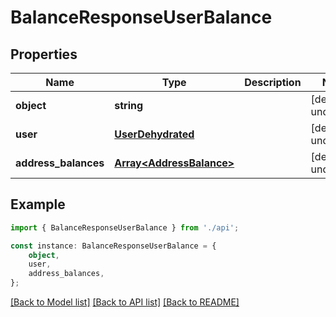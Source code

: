 # BalanceResponseUserBalance


## Properties

Name | Type | Description | Notes
------------ | ------------- | ------------- | -------------
**object** | **string** |  | [default to undefined]
**user** | [**UserDehydrated**](UserDehydrated.md) |  | [default to undefined]
**address_balances** | [**Array&lt;AddressBalance&gt;**](AddressBalance.md) |  | [default to undefined]

## Example

```typescript
import { BalanceResponseUserBalance } from './api';

const instance: BalanceResponseUserBalance = {
    object,
    user,
    address_balances,
};
```

[[Back to Model list]](../README.md#documentation-for-models) [[Back to API list]](../README.md#documentation-for-api-endpoints) [[Back to README]](../README.md)
